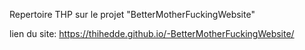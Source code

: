 Repertoire THP sur le projet "BetterMotherFuckingWebsite"

lien du site: https://thihedde.github.io/-BetterMotherFuckingWebsite/
